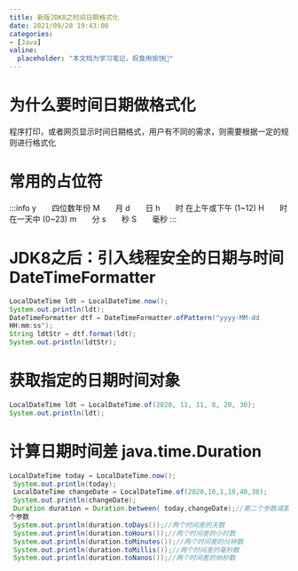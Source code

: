```yaml
---
title: 新版JDK8之时间⽇期格式化
date: 2021/09/28 19:43:00
categories:
- [Java]
valine:
  placeholder: "本文档为学习笔记，祝食用愉快💪"
---
```


# 为什么要时间⽇期做格式化
程序打印，或者⽹⻚显示时间⽇期格式，⽤户有不同的需求，则需要根据⼀定的规则进⾏格式化

# 常⽤的占位符
:::info
y　　四位数年份
M　　⽉
d　　⽇
h　　时 在上午或下午 (1~12)
H　　时 在⼀天中 (0~23)
m　　分
s　　秒
S　　毫秒
:::

# JDK8之后：引⼊线程安全的⽇期与时间DateTimeFormatter
```java
LocalDateTime ldt = LocalDateTime.now();
System.out.println(ldt);
DateTimeFormatter dtf = DateTimeFormatter.ofPattern("yyyy-MM-dd
HH:mm:ss");
String ldtStr = dtf.format(ldt);
System.out.println(ldtStr);
```
# 获取指定的⽇期时间对象 
```java
LocalDateTime ldt = LocalDateTime.of(2020, 11, 11, 8, 20, 30);
System.out.println(ldt);
```

# 计算⽇期时间差 java.time.Duration
```java
LocalDateTime today = LocalDateTime.now();
 System.out.println(today);
 LocalDateTime changeDate = LocalDateTime.of(2020,10,1,10,40,30);
 System.out.println(changeDate);
 Duration duration = Duration.between( today,changeDate);//第⼆个参数减第⼀
个参数
 System.out.println(duration.toDays());//两个时间差的天数
 System.out.println(duration.toHours());//两个时间差的⼩时数
 System.out.println(duration.toMinutes());//两个时间差的分钟数
 System.out.println(duration.toMillis());//两个时间差的毫秒数
 System.out.println(duration.toNanos());//两个时间差的纳秒数
 ```